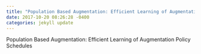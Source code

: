 ```yaml
---
title: "Population Based Augmentation: Efficient Learning of Augmentation Policy Schedules"
date: 2017-10-20 08:26:28 -0400
categories: jekyll update
---
```


Population Based Augmentation: Efficient Learning of Augmentation Policy Schedules
